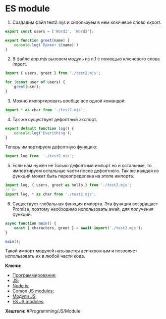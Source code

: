
# ES module

1) Создадим файл test2.mjs и сипользуем в нем ключевое слово *export*.

```js
export const users = ['Word1', 'Word2'];

export function greet(name) {
	console.log(`Привет ${name}`)
}
```

2) В файле app.mjs вызовем модуль из п.1 с помощью ключевого слова import.

```js
import { users, greet } from './test2.mjs';

for (const user of users) {
	greet(user);
}
```

3) Можно импортировать вообще все одной командой.

```js
import * as char from './test2.mjs';
```

4) Так же существует дефолтный экспорт.

```js
export default function log() {
	console.log('Everithing');
}
```

Теперь импортируем дефолтную функцию:

```js
import log from  './test2.mjs';
```

5) Если нам нужен не только дефолтный импорт но и остальные, то импортируем остальные части после дефолтного. Так же каждая из функций может быть переопределена на этопе импорта.

```js
import log, { users, greet as hello } from './test2.mjs';
// or
import log, * as char from './test2.mjs';
```

6) Существует глобальная функция импорта. Эта функция возвращает Promise, поэтому необходимо использовать await, для получения функций.

```js
async function main() {
	const { characters, greet } = await import('./test2.mjs');
}

main();
```

Такой импорт модулей называется асинхронным и позволяет использовать их в любой части кода.

**Ключи:**
- [Программирование](PROGRAMMING);
- [JS](javascript);
- [Node.js](node-js);
- [Comon JS modules](comon-js-module);
- [Модули JS](js-module);
- [ES JS modules](es-js-module);

**Хештеги:** #Programming/JS/Module